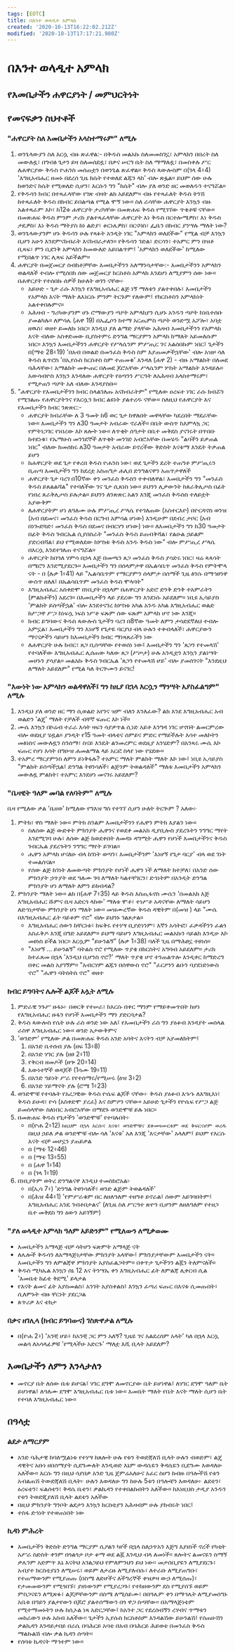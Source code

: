 ```yaml
---
tags: [EOTC]
title: በእንተ ወላዲተ አምላክ
created: '2020-10-13T16:22:02.212Z'
modified: '2020-10-13T17:17:21.980Z'
---
```


# በእንተ ወላዲተ አምላክ

## የእመቤታችን ሐዋርያነት / መምህርትነት



## የመናፍቃን ስህተቶች

### "ሐዋርያት ስለ እመቤታችን አላስተማሩም" ለሚሉ

1. ወንጌላውያን ስለ እርሷ ብዙ ጽፈዋል:- በቅዱስ መልአኩ ስለመመስገኗ፣ አምላክን በበረት ስለ መውለዷ፣ በግብፅ ጌታን ይዛ ስለመሰደዷ፣ በቃና ሠርግ ቤት ስለ ማማለዷ፣ በመስቀሉ ሥር ለሐዋርያው ቅዱስ ዮሐንስ መሰጠቷን በወንጌል ጽፈዋል። ቅዱስ ጳውሎስም በ(ገላ 4፥4) 'እግዚአብሔር ዘመኑ በደረሰ ጊዜ ከሴት የተወለደ ልጁን ላከ' ብሎ ጽፏል። ይህም ሰው ሁሉ ከወንድና ከሴት የሚወለድ ሲሆን፣ እርሱን ግን "ከሴት" ብሎ ያለ ወንድ ዘር መወለዱን ተናግሯል።
2. የቅዱሳን ክብር በተጻፈላቸው የገጽ ብዛት ልክ አይደለም። ብዙ የተጻፈለት ቅዱስ ትንሽ ከተጻፈለት ቅዱስ በክብር ይበልጣል የሚል ሞኝ ነው። ስለ ራሳቸው ሐዋርያት እንኳን ብዙ አልተጻፈም እኮ፣ ከ12ቱ ሐዋርያት ታሪካቸው በመጽሐፍ ቅዱስ የሚገኘው ጥቂቶቹ ናቸው። በመጽሐፍ ቅዱስ ምንም ታሪክ ያልተጻፈላቸው ሐዋርያት እነ ቅዱስ በርተሎሜዎስ፣ እነ ቅዱስ ታዴዎስ፣ እነ ቅዱስ ማትያስ ከነ ልድያ፣ ቆርነሌዎስ፣ በርናባስ፣ ፌቤን በክብር ያንሣሉ ማለት ነው?
3. ወንጌላውያንም ሆኑ ቅዱሳን ሁሉ የጻፉት አንዲት ነገር "አምላክን ወለደችው" የሚል ብቻ እንኳን ቢሆን አሁን እንደምናከብራት እናከብራታለን። የቅዱሳን ገድል፣ ድርሳን፣ ተአምር ምን በዝቶ ቢጻፍ፣ ምን ቢደንቅ አምላክን ከመውለድ አይበልጥም፤ 'አምላክን ወለደችው' ከሚለው የሚበልጥ ነገር ሊጻፍ አይችልም።
4. ሐዋርያት በመጀመርያ ስብከቶቻቸው እመቤታችንን አለማንሳታቸው:- እመቤታችንን  አምላክን ወልዳለች ተብሎ የሚሰበክ ሰው መጀመርያ ክርስቶስ አምላክ እንደሆነ ለሚያምን ሰው ነው። በሐዋርያት የተሰበኩ ሰዎች ከሁለት ወገን ናቸው፦
    - አይሁድ - ጌታ ራሱ እንኳን የእግዚአብሔር ልጅ ነኝ ማለቱን ያልተቀበሉ፣ እመቤታችን የአምላክ እናት ማለት ለእነርሱ ምንም ትርጉም የለውም፤ የክርስቶስን አምላክነት አልተቀበሉምና።
    - አሕዛብ - ግሪካውያንም ሆኑ ሮማውያን ጣዖት አምላክያን ሲሆኑ አንዱን ጣዖት ከነቤተሰቡ ያመልካሉ። ለምሳሌ (ሐዋ 19) በኤፌሶን ከተማ አርጤምስ ጣዖት ወንድሟ አፖሎ፣ አባቷ ዘዉስ፣ ወዘተ ይመለኩ ነበር። እንዲህ ያለ ልማድ ያላቸው አሕዛብ እመቤታችንን የአምላክ እናት ብለው አስቀድመው ቢያስተምሩ ድንግል ማርያምን አምላክ ከማለት አይመለሱም ነበር። እንኳን እመቤታችንን ሐዋርያት የሥላሴንም ምሥጢር ገና አልሰበኩም ነበር፤ ጌታችን በ(ማቴ 28፥19) 'በአብ በወልድ በመንፈስ ቅዱስ ስም እያጠመቃችኋቸው' ብሎ አዝዞ ሳለ ቅዱስ ጴጥሮስ 'በኢየሱስ ክርስቶስ ስም ተጠመቁ' እንዳለ (ሐዋ 2) - ብዙ አማልክት በለመደ ባሕላቸው፣ አማልክት መቊጠር በለመደ ጆሮአቸው ሥላሴንም ሦስት አማልክት እንዳይሉ። አውሳብዮስ እንኳን እንዳለው ሐዋርያት የዕጣንን ሥርዓት ለአሕዛብ አላስተማሩም፣ የሚታጠን ጣዖት አለ ብለው እንዳያስቡ።
5. "ሐዋርያት የእመቤታችንን ክብር ስላልገለጡ አናከብራትም" የሚለው ዐረፍተ ነገር ራሱ ክብሯን የሚገልጡ የሐዋርያትንና የእርሷን ክብር ልዩነት ያልተረዱ ናቸው። ስለዚህ የሐዋርያት እና የእመቤታችን ክብር ንጽጽር:-
    - ሐዋርያት ክብራቸው ለ 3 ዓመት ከ6 ወር ጌታ ከዋለበት መዋላቸው ካደረበት ማደራቸው ነው። እመቤታችን ግን ለ30 ዓመታት አብራው ኖራለች። በቤት ውስጥ ከእምላኳ ጋር የምትነጋገር የነበረው እኮ ጸሎት ነው። ለጥቂት ሰዓታት በቤተ መቅደስ ያናገሩት በጥበቡ ከተደነቁ፣ የኤማሁስ መንገደኞች ለጥቂት መንገድ አብሮአቸው በመሄዱ "ልባችን ይቃጠል ነበር" ብለው ከመሰከሩ ለ30 ዓመታት አብራው ይኖረችው ቅድስት እናቱማ እንዴት ትቃጠል ይሆን
    - ከሐዋርያት ወደ ጌታ የቀረበ ቅዱስ ዮሐንስ ነው፣ ወደ ጌታችን ደረት ተጠግቶ ምሥጢሩን ቢጠጣ እመቤታችን ግን ከደረቷ አስጠግታ ሐሊበ ድንግልናዋን አጠጥታዋለች
    - ሐዋርያት ጌታ ባረገ በ10ኛው ቀን መንፈስ ቅዱስን ተቀብለዋል፣ እመቤታችን ግን "መንፈስ ቅዱስ ይጸልልሻል" የተባለችው ገና ጌታ ሲጸነስ ነው። ይህንን ሊቃውንት ከጰራቅሊጦስ በፊት የነበረ ጰራቅሊጦስ ይሉታል። ይህንን ለንጽጽር አልን እንጂ መንፈስ ቅዱስስ ተለይቷት አያውቅም
    - ለሐዋርያትም ሆነ ለዓለሙ ሁሉ ምሥጢረ ሥላሴ የተገለጠው (አስተርእዮ) በዮርዳኖስ ወንዝ (አብ በደመና፣ መንፈስ ቅዱስ በርግብ አምሳል ሆነው) እንዲሁም በደብረ ታቦር (አብ በነጐድጓድ፣ መንፈስ ቅዱስ በደመና በብርሃን ሆነው) ነው። ለእመቤታችን ግን ከ30 ዓመታት በፊት ቅዱስ ገብርኤል ሲያበስራት "መንፈስ ቅዱስ ይጠብቅሻል፣ የልዑል ኃይልም ያድርብሻል፣ ይህ የሚወለደው ከሦስቱ ቅዱስ አንዱ ቅዱስ ነው" ብሎ ምሥጢረ ሥላሴ በእርሷ እንደተገለጠ ተናግሯል።
    - ሐዋርያት ከበዓለ ሃምሳ በኃላ እጅ በመጫን ጸጋ መንፈስ ቅዱስ ያሳድሩ ነበር፣ ዛሬ ጳጳሳት በሜሮን እንደሚያደርጉ። እመቤታችን ግን በሰላምታዋ በኤልሳቤጥ መንፈስ ቅዱስ የምትሞላ ናት - በ (ሉቃ 1፥41) ላይ "ኤልሳቤጥም የማርያምን ሰላምታ በሰማች ጊዜ ፅንሱ በማኅፀንዋ ውስጥ ዘለለ፤ በኤልሳቤጥም መንፈስ ቅዱስ ሞላባት"
    - እግዚአብሔር አስቀድሞ በነቢያት በኋላም በሐዋርያት አድሮ ድንቅ ድንቅ ተአምራትን (ምልክቶችን) አደረገ። በእመቤታችን ላይ ያደረው ግን እንደነሱ አይደለም። ነቢዩ ኢሳይያስ 'ምልክት ይሰጣችኋል' ብሎ እንደተናገረ ከሦስቱ አካል አንዱ አካል እግዚአብሔር ወልድ ከሥጋዋ ሥጋ ከነፍሷ ነፍስ ነሥቶ ፍጹም ሰው ፍጹም አምላክ ሆኖ ነው እንጂ።
    - ክብር ይግባውና ቅዱስ ጳውሎስ ጌታችን ባረገ በ8ኛው ዓመት ለምን ታሳድደኛለህ ተብሎ አምኗል፣ እመቤታችን ግን እነሆኝ የጌታዬ ባርያህ ብላ ሁሉን ተቀብላለች፣ ሐዋርያውን ማናናቃችን ሳይሆን ከእመቤታችን ክብር ማነጻጸራችን ነው 
    - ለሐዋርያት ሁሉ ክብር፣ ጸጋ ቢሰጣቸው የተወሰነ ነው፤ እመቤታችን ግን 'ጸጋን የተመላሽ' የተባለችው እግዚአብሔር ሊሰጠው ካለው ጸጋ (ሥጦታ) ሁሉ አንዲቷን እንኳን ያልነሣት መሆኑን ያሳያል። መልአኩ ቅዱስ ገብርኤል 'ጸጋን የተመላሽ ሆይ' ብሎ ያመሰገናት "እንደዚህ ለማለት አይደለም" የሚል ካለ ትርጕሙን ይናገር!

### "እውነት ነው አምላክን ወልዳዋለች፤ ግን ከዚያ በኋላ እርሷን ማንሣት አያስፈልግም" ለሚሉ

1. እንዲህ ያለ ወንድ ዘር ማን ሲወልድ አየንና ዝም ብለን እንለፈው? ልክ እንደ እግዚአብሔር አብ ወልድን 'ልጄ' ማለት የቻለች ብቸኛ ፍጡር እኮ ነች።
2. ሙሴ እንኳን በኮሬብ ተራራ እሳት ዛፍን ሳያቃጥል ሲነድ አይቶ እንግዳ ነገር ሆኖበት ልመርምረው ብሎ ወደዚያ ሄዷል። ያንዲት የ15 ዓመት ብላቴና ሰምይና ምድር የማይችሉት እሳተ መለኮትን መፅነስና መውለዷን ስንሰማ፣ ስናይ እንዴት ልንመረምር ወደዚያ አንሄድም? በአንጻሩ ሙሴ እኮ ፍጡር የሆነ እሳት በግዑዝ ሐመልማል ላይ አርፎ ስላየ ነው የሄደው።
3. ተአምረ ማርያምንስ ለምን ይነቅፋሉ? ተአምር ማለት ምልክት ማለት እኮ ነው፤ ነቢዩ ኢሳይያስ "ምልክት ይሰጣችኋል፤ ድንግል ትፀንሳለች፣ ልጅንም ትወልዳለች" ማለቱ እመቤታችን አምላክን መውለዷ ምልክት፣ ተአምር እንደሆነ መናገሩ አይደለም?

### "ቤዛዊት ዓለም መባል የለባትም" ለሚሉ

ቤዛ የሚለው ቃል 'ቤዘወ' ከሚለው የግእዝ ግስ የተገኘ ሲሆን ሁለት ትርጒም ? አለው፦
    
1. ምትክ፣ ዋስ ማለት ነው። ምትክ ስንልም እመቤታችንን የሔዋን ምትክ እያልን ነው።
    - ስለሰው ልጅ ውድቀት ምክንያት ሔዋንና የወደቀ መልአክ ዲያቢሎስ ያደረጉትን ንግግር ማየት እንደሚገባ ሁሉ፣ ለሰው ልጅ ከወደቀበት ለመዳኑ ዳግሚት ሔዋን የሆነች እመቤታችንና ቅዱስ ገብርኤል ያደረጉትን ንግግር ማየት ይገባል።
    - ሔዋን አምላክ ሆናለሁ ብላ ከገነት ወጣን፣ እመቤታችንም 'እነሆኝ የጌታ ባርያ' ብላ ወደ ገነት ተመልሰናል።
    - የሰው ልጅ ከገነት ለመውጣት ምክንያት የሆነች ሔዋን ነች ለማለት ከተቻለ፣ በአንድ ሰው ምክንያት ኃጥያት ወደ ዓለሙ ገባ ለማለት ካልተቸገርን፣ ድኅነትም በአንዲት ድንግል ምክንያት ሆነ ለማለት ለምን ይከብዳል? 
2. ምክንያት ማለት ነው። ልክ በ(ሐዋ 7፥35) ላይ ቅዱስ እስጢፋኖስ ሙሴን 'በመልአክ እጅ እግዚአብሔር ሹምና ቤዛ አድርጎ ላከው' ማለቱ ሞቶ፣ ተነሥቶ አዳናቸው ለማለት ሳይሆን ለድኅነታቸው ምክንያት ሆነ ማለት ነው። መዝሙረኛው ቅዱስ ዳዊትም በ(መዝ ) ላይ "ሙሴ በእግዚአብሔር ፊት ባይቆም ኖሮ" ብሎ ይህንኑ ገልጾታል።
    - እግዚአብሔር ሰውን ከቸርነቱ፣ ከፍቅሩ የተነሣ ቢያድነንም፣ እኛን አሳትፎ፣ ፈቃዳችንን ፈልጎ አስፈቅዶ እንጂ በግድ አይደለም። ይህማ ባይሆን እግዚአብሔር መልአኩን ሳይልክ እንዲሁ እኮ መፀነስ ይችል ነበር። እርሷም "ይሁንልኝ" (ሉቃ 1፥38) ባለች ጊዜ በማሕፀኗ ተፀነሰ።
    - "እነሆኝ ... ይሁንልኝ" ባትልስ ኖሮ የሚለው ጥያቄ በክርስትና አግባብ አይደለም። ታሪክ ከተፈጸመ በኋላ 'እንዲህ ቢሆንስ ኖሮ?' ማለት ጥያቄ ሆኖ ተንጠልጥሎ እንዲቀር ከማድረግ በቀር መልስ አያገኝም። "አብርሃም ልጁን በሰዋውስ ኖሮ" "ፈርዖንን ልቡን ባያደነድነውስ ኖሮ" "ሔዋን ባትስትስ ኖሮ" ወዘተ

### ክብር ይግባትና ሌሎች ልጆች አሏት ለሚሉ

1. ምድራዊ ንጉሥ ዙፋኑ፦ በወርቅ የተሠራ፣ ከእርሱ በቀር ማንም የማይቀመጥበት ከሆነ የእግዚአብሔር ዙፋን የሆነች እመቤታችን ማን ያድርባታል?
2. ቅዱስ ጳውሎስ የሴት ሁሉ ራስ ወንድ ነው አለ፤ የእመቤታችን ራስ ግን ያዕቆብ እንዳያት መሰላል ራስዋ እግዚአብሔር ነው። ወንድ አታውቅምና
3. 'ወንድም' የሚለው ቃል በመጽሐፍ ቅዱስ አንድ አባትና እናትን ብቻ አያመለክትም፤
    1. በአንድ ቤተሰብ ያሉ (ዘፍ 13፥8)
    2. በአንድ ሃገር ያሉ (ዘፀ 2፥11)
    3. የቅርብ ዘመዶች (ዘኍ 20፥14)
    4. እውነተኞች ወዳጆች (1ሳሙ 19፥11)
    5. በአንድ ዓይነት ሥራ የየተሰማሩ/የሚሠሩ (ዕዝ 3፥2)
    6. በአንድ ሃይማኖት ያሉ (ሮሜ 1፥23)
3. ወንድሞቹ የተባሉት የአረጋዊው ቅዱስ ዮሴፍ ልጆች ናቸው፦ ቅዱስ ያዕቆብ እኁኁ ለእግዚእነ፣ ቅዱስ ይሁዳ፣ ዮሳ (አስቀድሞ ያረፈ) እና ስምዖን ናቸው። አይሁድ ጌታችን የዮሴፍ የሥጋ ልጅ ይመስላቸው ስለነበር አብሮአቸው በማደጉ ወንድሞቹ ይሉ ነበር።
4. በመጽሐፍ ቅዱስ የጌታችን 'ወንድሞቹ' የተባሉበት፦
    - በ(ዮሐ 2፥12) `ከዚህም በኋላ እርሱና እናቱ፣ ወንድሞቹና ደቀመዛሙርቱም ወደ ቅፍርናሆም ወረዱ` በዚህ ኃይለ ቃል ወንድሞቹ ብሎ ሳለ 'እናቱ' አለ እንጂ 'እናታቸው' አላለም፤ ይህም የእርሱ እናት ብቻ መሆኗን ያጠይቃል
    - በ (ማቴ 12፥46)
    - በ (ማቴ 13፥55)
    - በ (ሐዋ 1፥14)
    - በ (ገላ 1፥19)
5. በነቢያትም ወትረ ድንግልናዋ እንዲህ ተመስክሮአል፦
    - በ(ኢሳ 7፥) 'ድንግል ትፀንሳለች፣ ወንድ ልጅም ትወልዳለች'
    - በ(ሕዝ 44፥1) 'የምሥራቁም በር ለዘለዓለም ተዘግቶ ይኖራል፤ ሰውም አይገባበትም፤ እግዚአብሔር አንዴ ገብቶበታልና' (ለጊዜ ስለ ሥርዓተ ጽዮን ቢሆንም ለዘለዓለም የተዘጋ ቤተ መቅደስ ግን ዕውን አይገኝም)

### "ያለ ወላዲተ አምላክ ዓለም አይድንም" የሚለውን ለሚቃወሙ

- እመቤታችን አማላጅ ብቻ ሳትሆን ፍጽምት አማላጅ ናት
- ለሌሎች ቅዱሳን ለአማላጅነታቸው ምክንያት አላቸው፤ ምክንያታቸውም እመቤታችን ናት። እመቤታችን ግን ለምልጃዋ ምክንያት አያስፈልጋትም። በቀጥታ ጌታችንን ልጇን ትለምናለች።
- ቅዱስ ሚካኤል እንኳን ሰኔ 12 እና ትንሣኤ ቀን እግዚአብሔር ፊት ለምልጃ ሊቀርብ ሲል 'እመቤቴ ከፊቴ ቅደሚ' ይላታል
- የእናት ልመና ፊት አያስመልስ፣ አንገት አያስቀልስ፤ እንኳን ፈጣሪ ፍጡር በእናቱ ሲመጡበት፣ ሲለምኑት ብዙ ቸርነት ያደርጋል
- ጰጥሪቃ እና ቴክታ

### በቃና ዘገሊላ (ክብር ይግባውና) ገስጽዋታል ለሚሉ

- በ(ዮሐ 2፥) 'አንቺ ሆይ፥ ከአንቺ ጋር ምን አለኝ? ጊዜዬ ገና አልደረሰም አላት' ካለ በኋላ እርሷ መልሳ ለአሳላፊዎቹ 'የሚላችሁ አድርጉ' ማለቷ እሺ ቢላት አይደለም? 

## እመቤታችን ለምን እንላታለን

- መኖርያ ቤት ለሰው ቤቱ ይሆናል፤ ሃገር ደግሞ ለመኖርያው ቤት ይሆነዋል፤ ለሃገር ደግሞ ዓለም ቤት ይሆነዋል፤ ለዓለሙ ደግሞ እግዚአብሔር ቤቱ ነው። እመቤት ማለት የቤት እናት ማለት ሲሆን ቤት የተባለ እግዚአብሔር ነው።

## በዓላቷ

### ልደታ ለማርያም

- አንድ ባሕታዊ ከባለሟልነቱ የተነሣ ከጸሎት ሁሉ የቱን ትወድጃለሽ ቢላት ሁሉን ብወድም፣ ልጄ ዳዊትና አቡነ ዘበሰማያት ሲደግሙለት እንዲወድ እኔም ውዳሴዬን ቅዳሴዬን ቢደግሙ እወዳለሁ አለችው። እርሱ ግን በዚህ ሳያበቃ አንድ ጊዜ ጀምሬአለሁና አፈር ስሆን ከብዙ በዓሎችሽ የቱን አብልጠሽ ትውድጃለሽ ቢላት፦ ሁሉን እወዳለሁ ግን ከሁሉ 5ቱን በዓሎቼን እወዳለሁ፦ ልደቴን፣ ዕረፍቴን፣ ፍልሰቴን፣ ቅዳሴ ቤቴን፣ ቃልኪዳን የተቀበልኩበትን አለችው። ከእነዚህስ ታዲያ አንዱን የቱን ትወድጂያለሽ ቢላት ልደቴን አለችው
- በዚህ ምክንያት ግንቦት ልደታን እንኳን ክርስቲያን አሕዛብም ሁሉ ያከብሩት ነበር፤
- ተስፋ ድኅነት የተወጠነበት ነው

### ኪዳነ ምሕረት

- እመቤታችን ቅድስት ድንግል ማርያም ሲዖልን ካየች በኋላ ስለኃጥአን እጅግ እያዘነች ኖረች የካቲት አሥራ ስድስት ቀንም በጎልጎታ ቦታ ቆማ ወደ ልጇ እንዲህ ብላ ለመነች፡፡ ጸሎትና ልመናዬን ስማኝ ቃሌንም አድምጥ እኔ እናትህ አገልጋይህ የምለምንህን ይህ ነው፡፡ መታሰቢያዬን ለሚያደርጉ፣ አብያተ ክርስቲያኔን ለሚሠሩ፣ ወይም ለታረዙ ለሚያለብሱ፣ ለተራቡ ለሚያጠግቡ፣ የተጠማውንም የሚያጠጡ (በስሜ ለድሆችና ለችግረኞች ቀዝቃዛ ውኃ ለሚሰጡ)፣ የታመመውንም የሚጎበኙ፣ ያዘነውንም የሚያረጋጉ፣ የተከዘውንም ደስ የሚያሰኙ ወይም ምስጋናዬን ለሚጽፉ፣ ልጆቻቸውንም በስሜ ለሚሰይሙ፣ በበዓሌም ቀን በማኅሌት ለሚያመሰግኑ አቤቱ በዓይን ያልታየውን በጆሮ ያልተሰማውን በጎ ዋጋ ስጣቸው፡፡ በአማላጅነቴም የሚተማመኑትን ሁሉ ከሲኦል ነጻ አድርጋቸው፤ ከአንተ ጋር የደረሰብኝን ረሃብና ጥማቱን መከራውን ሁሉ አስብ አለችው፡፡ ጌታችን ኢየሱስ ክርስቶስም እንዳልሽው ይሁንልሽ፤ የሰጠሁሽን ቃልኪዳን እንዳይታበይ በራሴ በባሕርይ አባቴ በአብ በባሕርይ ሕይወቴ በመንፈስ ቅዱስ ማልኩልሽ ብሎ ቃል ኪዳን ሰጣት፡፡
- የሰባቱ ኪዳናት ማኅተም ነው።
